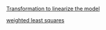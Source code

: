 [Transformation to linearize the model](Transformation-to-linearize-the-model.md)

[weighted least squares](Weighted-Least-Squares.md)
